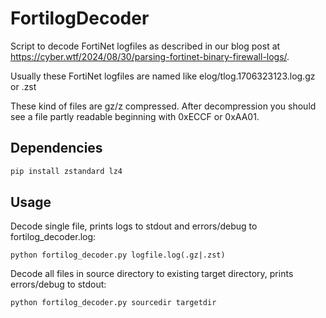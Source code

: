 # FortilogDecoder
Script to decode FortiNet logfiles as described in our blog post at https://cyber.wtf/2024/08/30/parsing-fortinet-binary-firewall-logs/.

Usually these FortiNet logfiles are named like elog/tlog.1706323123.log.gz or .zst

These kind of files are gz/z compressed. After decompression you should see a file partly readable beginning with 0xECCF or 0xAA01.

## Dependencies
```bash
pip install zstandard lz4
```
## Usage
Decode single file, prints logs to stdout and errors/debug to fortilog_decoder.log:

`python fortilog_decoder.py logfile.log(.gz|.zst)`

Decode all files in source directory to existing target directory, prints errors/debug to stdout:

`python fortilog_decoder.py sourcedir targetdir`